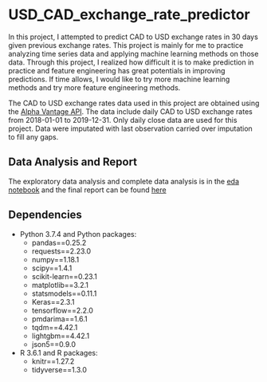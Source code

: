# USD_CAD_exchange_rate_predictor

In this project, I attempted to predict CAD to USD exchange rates in 30 days given previous exchange rates. This project is mainly for me to practice analyzing time series data and applying machine learning methods on those data. Through this project, I realized how difficult it is to make prediction in practice and feature engineering has great potentials in improving predictions. If time allows, I would like to try more machine learning methods and try more feature engineering methods.

The CAD to USD exchange rates data used in this project are obtained using the [Alpha Vantage API](https://www.alphavantage.co/documentation/). The data include daily CAD to USD exchange rates from 2018-01-01 to 2019-12-31.
Only daily close data are used for this project. Data were imputated with last observation carried over imputation to fill any gaps.

## Data Analysis and Report

The exploratory data analysis and complete data analysis is in the [eda
notebook](../scripts/eda.ipynb)
and the final report can be found
[here](../doc/report.md)

## Dependencies

- Python 3.7.4 and Python packages:
    - pandas==0.25.2
    - requests==2.23.0
    - numpy==1.18.1
    - scipy==1.4.1
    - scikit-learn==0.23.1
    - matplotlib==3.2.1
    - statsmodels==0.11.1
    - Keras==2.3.1
    - tensorflow==2.2.0
    - pmdarima==1.6.1
    - tqdm==4.42.1
    - lightgbm==4.42.1
    - json5==0.9.0
- R 3.6.1 and R packages:
    - knitr==1.27.2
    - tidyverse==1.3.0
